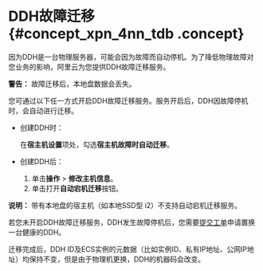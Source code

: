 # DDH故障迁移 {#concept_xpn_4nn_tdb .concept}

因为DDH是一台物理服务器，可能会因为故障而自动停机。为了降低物理故障对您业务的影响，阿里云为您提供DDH故障迁移服务。

**警告：** 故障迁移后，本地盘数据会丢失。

您可通过以下任一方式开启DDH故障迁移服务。服务开启后，DDH因故障停机时，会自动进行迁移。

-   创建DDH时：

    在**宿主机设置**项处，勾选**宿主机故障时自动迁移**。

-   创建DDH后：
    1.  单击**操作** \> **修改主机信息**。
    2.  单击打开**自动宕机迁移**按钮。

**说明：** 带有本地盘的宿主机（如本地SSD型 i2）不支持自动宕机迁移服务。

若您未开启DDH故障迁移服务，DDH发生故障停机后，您需要[提交工单](https://workorder-intl.console.aliyun.com/#/overview)申请置换一台健康的DDH。

迁移完成后，DDH ID及ECS实例的元数据（比如实例ID、私有IP地址、公网IP地址）均保持不变，但是由于物理机更换，DDH的机器码会改变。

